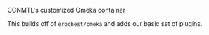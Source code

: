 CCNMTL's customized Omeka container

This builds off of `erochest/omeka` and adds our basic set of
plugins.
